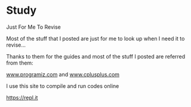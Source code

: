 # Study
Just For Me To Revise

Most of the stuff that I posted are just for me to look up when I need it to revise...

Thanks to them for the guides and most of the stuff I posted are referred from them:

www.programiz.com and www.cplusplus.com 

I use this site to compile and run codes online

https://repl.it
